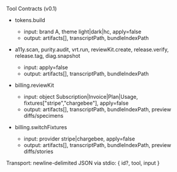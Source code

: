 Tool Contracts (v0.1)

- tokens.build
  - input: brand A, theme light|dark|hc, apply=false
  - output: artifacts[], transcriptPath, bundleIndexPath

- a11y.scan, purity.audit, vrt.run, reviewKit.create, release.verify, release.tag, diag.snapshot
  - input: apply=false
  - output: artifacts[], transcriptPath, bundleIndexPath

- billing.reviewKit
  - input: object Subscription|Invoice|Plan|Usage, fixtures["stripe","chargebee"], apply=false
  - output: artifacts[], transcriptPath, bundleIndexPath, preview diffs/specimens

- billing.switchFixtures
  - input: provider stripe|chargebee, apply=false
  - output: artifacts[], transcriptPath, bundleIndexPath, preview diffs/stories

Transport: newline-delimited JSON via stdio: { id?, tool, input }
